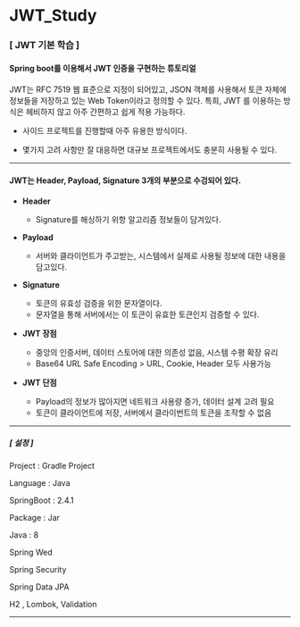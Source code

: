 # JWT_Study
###  [ JWT 기본 학습 ]

#### Spring boot를 이용해서 JWT 인증을 구현하는 튜토리얼



JWT는 RFC 7519 웹 표준으로 지정이 되어있고, JSON 객체를 사용해서 토큰 자체에 정보들을 저장하고 있는 Web Token이라고 정의할 수 있다. 특희, JWT 를 이용하는 방식은 헤비하지 않고 아주 간편하고 쉽게 적용 가능하다.



- 사이드 프로젝트를 진행할때 아주 유용한 방식이다.

- 몇가지 고려 사항만 잘 대응하면 대규보 프로젝트에서도 충분히 사용될 수 있다.



----



#### JWT는 Header, Payload, Signature 3개의 부분으로 수겅되어 있다.



- **Header**
  - Signature를 해싱하기 위항 알고리즘 정보들이 담겨있다.

- **Payload**
  - 서버와 클라이언트가 주고받는, 시스템에서 실제로 사용될 정보에 대한 내용을 담고있다.

- **Signature**
  - 토큰의 유효성 검증을 위한 문자열이다.
  - 문자열을 통해 서버에서는 이 토큰이 유효한 토큰인지 검증할 수 있다.



- **JWT 장점**
  - 중앙의 인증서버, 데이터 스토어에 대한 의존성 없음, 시스템 수평 확장 유리
  - Base64 URL Safe Encoding > URL, Cookie, Header 모두 사용가능
- **JWT 단점**
  - Payload의 정보가 많아지면 네트워크 사용량 증가, 데이터 설계 고려 필요
  - 토큰이 클라이언트에 저장, 서버에서 클라이번트의 토큰을 조작할 수 없음



----

##### [ 설정 ]

Project : Gradle Project

Language : Java

SpringBoot : 2.4.1

Package : Jar

Java : 8

Spring Wed

Spring Security

Spring Data JPA

H2 , Lombok, Validation



---



